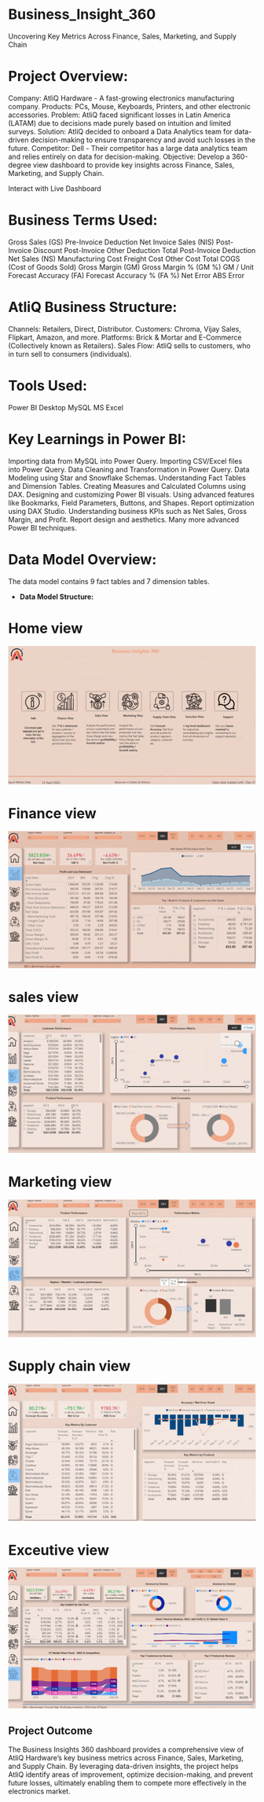 # Business_Insight_360

Uncovering Key Metrics Across Finance, Sales, Marketing, and Supply Chain

# Project Overview:
Company: AtliQ Hardware - A fast-growing electronics manufacturing company. Products: PCs, Mouse, Keyboards, Printers, and other electronic accessories. Problem: AtliQ faced significant losses in Latin America (LATAM) due to decisions made purely based on intuition and limited surveys. Solution: AtliQ decided to onboard a Data Analytics team for data-driven decision-making to ensure transparency and avoid such losses in the future. Competitor: Dell - Their competitor has a large data analytics team and relies entirely on data for decision-making. Objective: Develop a 360-degree view dashboard to provide key insights across Finance, Sales, Marketing, and Supply Chain.

Interact with Live Dashboard

# Business Terms Used:
Gross Sales (GS)
Pre-Invoice Deduction
Net Invoice Sales (NIS)
Post-Invoice Discount
Post-Invoice Other Deduction
Total Post-Invoice Deduction
Net Sales (NS)
Manufacturing Cost
Freight Cost
Other Cost
Total COGS (Cost of Goods Sold)
Gross Margin (GM)
Gross Margin % (GM %)
GM / Unit
Forecast Accuracy (FA)
Forecast Accuracy % (FA %)
Net Error
ABS Error

# AtliQ Business Structure:
Channels: Retailers, Direct, Distributor.
Customers: Chroma, Vijay Sales, Flipkart, Amazon, and more.
Platforms: Brick & Mortar and E-Commerce (Collectively known as Retailers).
Sales Flow: AtliQ sells to customers, who in turn sell to consumers (individuals).

# Tools Used:
Power BI Desktop
MySQL
MS Excel

# Key Learnings in Power BI:
Importing data from MySQL into Power Query.
Importing CSV/Excel files into Power Query.
Data Cleaning and Transformation in Power Query.
Data Modeling using Star and Snowflake Schemas.
Understanding Fact Tables and Dimension Tables.
Creating Measures and Calculated Columns using DAX.
Designing and customizing Power BI visuals.
Using advanced features like Bookmarks, Field Parameters, Buttons, and Shapes.
Report optimization using DAX Studio.
Understanding business KPIs such as Net Sales, Gross Margin, and Profit.
Report design and aesthetics.
Many more advanced Power BI techniques.

# Data Model Overview:
The data model contains 9 fact tables and 7 dimension tables.

- **Data Model Structure:**

# Home view 

![Alt Text](https://github.com/mehnaazsidra/Business_Insight_360/blob/main/Home%20Tab%20Copy.png?raw=true)

# Finance view

![Alt Text](https://github.com/mehnaazsidra/Business_Insight_360/blob/main/Finance%20view-%20Copy.png?raw=true)



# sales view

![Alt Text](https://github.com/mehnaazsidra/Business_Insight_360/blob/main/Sales.View.png?raw=true)


# Marketing view

![Alt Text](https://github.com/mehnaazsidra/Business_Insight_360/blob/main/Marketing%20view.png?raw=true)


# Supply chain view

![Alt Text](https://github.com/mehnaazsidra/Business_Insight_360/blob/main/Supply%20chain%20view.png?raw=true)



# Exceutive view 


![Alt Text](https://github.com/mehnaazsidra/Business_Insight_360/blob/main/Executive%20view.png?raw=true)



## Project Outcome
The Business Insights 360 dashboard provides a comprehensive view of AtliQ Hardware’s key business metrics across Finance, Sales, Marketing, and Supply Chain. By leveraging data-driven insights, the project helps AtliQ identify areas of improvement, optimize decision-making, and prevent future losses, ultimately enabling them to compete more effectively in the electronics market.

